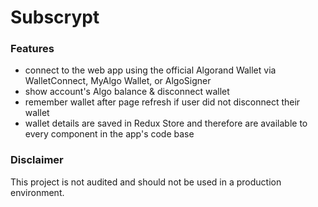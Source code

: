 # Subscrypt
### Features
- connect to the web app using the official Algorand Wallet via WalletConnect, MyAlgo Wallet, or AlgoSigner
- show account's Algo balance & disconnect wallet
- remember wallet after page refresh if user did not disconnect their wallet
- wallet details are saved in Redux Store and therefore are available to every component in the app's code base
### Disclaimer
This project is not audited and should not be used in a production environment.